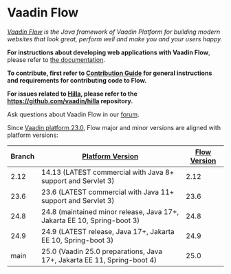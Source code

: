 Vaadin Flow
======
*[Vaadin Flow](https://vaadin.com/flow) is the Java framework of Vaadin Platform for building modern websites that look great, perform well and make you and your users happy.*

**For instructions about developing web applications with Vaadin Flow**, please refer to [the documentation](https://vaadin.com/docs/latest/flow).

**To contribute, first refer to [Contribution Guide](/CONTRIBUTING.md) for general instructions and requirements for contributing code to Flow.**

**For issues related to [Hilla](https://hilla.dev/), please refer to the https://github.com/vaadin/hilla repository.**

Ask questions about Vaadin Flow in our [forum](https://vaadin.com/forum/c/flow/8).

Since [Vaadin platform 23.0](https://github.com/vaadin/platform), Flow major and minor versions are aligned with platform versions:

| Branch | [Platform Version](https://github.com/vaadin/platform/releases)         | [Flow Version](https://github.com/vaadin/flow/releases) |
|--------|-------------------------------------------------------------------------|---------------------------------------------------------|
| 2.12   | 14.13 (LATEST commercial with Java 8+ support and Servlet 3)            | 2.12                                                    |
| 23.6   | 23.6 (LATEST commercial with Java 11+ support and Servlet 3)            | 23.6                                                    |
| 24.8   | 24.8 (maintained minor release, Java 17+, Jakarta EE 10, Spring-boot 3)           | 24.8                                                    |
| 24.9   | 24.9 (LATEST release, Java 17+, Jakarta EE 10, Spring-boot 3)              | 24.9                                                    |
| main   | 25.0 (Vaadin 25.0 preparations, Java 17+, Jakarta EE 11, Spring-boot 4) | 25.0                                                    |
